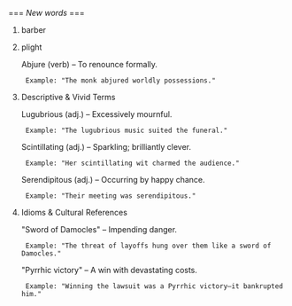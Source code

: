 === *New words* ===

1. barber
2. plight

    Abjure (verb) – To renounce formally.

        Example: "The monk abjured worldly possessions."

3. Descriptive & Vivid Terms

    Lugubrious (adj.) – Excessively mournful.

        Example: "The lugubrious music suited the funeral."

    Scintillating (adj.) – Sparkling; brilliantly clever.

        Example: "Her scintillating wit charmed the audience."

    Serendipitous (adj.) – Occurring by happy chance.

        Example: "Their meeting was serendipitous."

4. Idioms & Cultural References

    "Sword of Damocles" – Impending danger.

        Example: "The threat of layoffs hung over them like a sword of Damocles."

    "Pyrrhic victory" – A win with devastating costs.

        Example: "Winning the lawsuit was a Pyrrhic victory—it bankrupted him."
